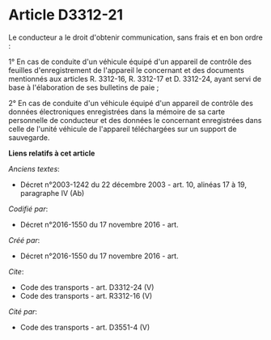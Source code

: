 # Article D3312-21

Le conducteur a le droit d'obtenir communication, sans frais et en bon ordre : 

1° En cas de conduite d'un véhicule équipé d'un appareil de contrôle des feuilles d'enregistrement de l'appareil le
concernant et des documents mentionnés aux articles R. 3312-16, R. 3312-17 et D. 3312-24, ayant servi de base à l'élaboration
de ses bulletins de paie ; 

2° En cas de conduite d'un véhicule équipé d'un appareil de contrôle des données électroniques enregistrées dans la mémoire
de sa carte personnelle de conducteur et des données le concernant enregistrées dans celle de l'unité véhicule de l'appareil
téléchargées sur un support de sauvegarde.

**Liens relatifs à cet article**

_Anciens textes_:

  - Décret n°2003-1242 du 22 décembre 2003 - art. 10, alinéas 17 à 19, paragraphe IV  (Ab)

_Codifié par_:

  - Décret n°2016-1550 du 17 novembre 2016 - art.

_Créé par_:

  - Décret n°2016-1550 du 17 novembre 2016 - art.

_Cite_:

  - Code des transports - art. D3312-24 (V)
  - Code des transports - art. R3312-16 (V)

_Cité par_:

  - Code des transports - art. D3551-4 (V)
